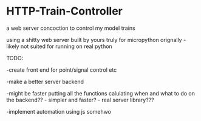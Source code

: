 # HTTP-Train-Controller
a web server concoction to control my model trains


using a shitty web server built by yours truly for micropython orignally - likely not suited for running on real python

TODO:

-create front end for point/signal control etc

-make a better server backend

-might be faster putting all the functions calulating when and what to do on the backend?? - simpler and faster? - real server library???

-implement automation using js somehwo
